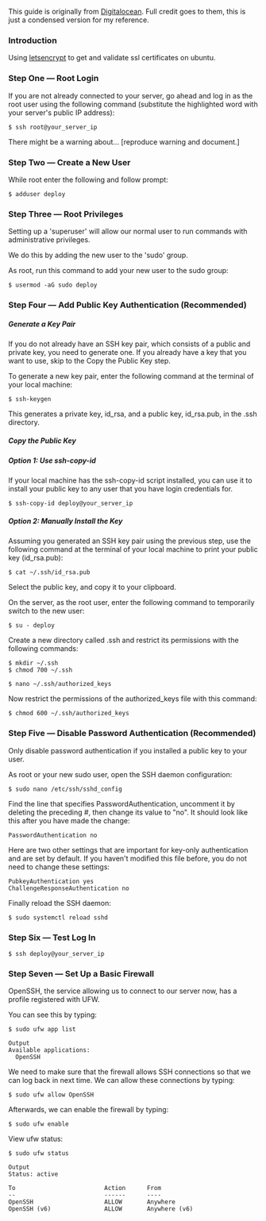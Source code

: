 This guide is originally from [Digitalocean](https://www.digitalocean.com/community/tutorials/initial-server-setup-with-ubuntu-16-04). Full credit goes to them, this is just a condensed version for my reference.

### Introduction

Using [letsencrypt](https://letsencrypt.org/) to get and validate ssl certificates on ubuntu.

### Step One — Root Login

If you are not already connected to your server, go ahead and log in as the root user using the following command (substitute the highlighted word with your server's public IP address):

```
$ ssh root@your_server_ip
```

There might be a warning about... [reproduce warning and document.]

### Step Two — Create a New User

While root enter the following and follow prompt:

```
$ adduser deploy
```

### Step Three — Root Privileges

Setting up a 'superuser' will allow our normal user to run commands with administrative privileges.

We do this by adding the new user to the 'sudo' group.

As root, run this command to add your new user to the sudo group:

```
$ usermod -aG sudo deploy
```

### Step Four — Add Public Key Authentication (Recommended)

##### Generate a Key Pair

If you do not already have an SSH key pair, which consists of a public and private key, you need to generate one. If you already have a key that you want to use, skip to the Copy the Public Key step.

To generate a new key pair, enter the following command at the terminal of your local machine:

```
$ ssh-keygen
```

This generates a private key, id_rsa, and a public key, id_rsa.pub, in the .ssh directory.

##### Copy the Public Key

##### Option 1: Use ssh-copy-id

If your local machine has the ssh-copy-id script installed, you can use it to install your public key to any user that you have login credentials for.

```
$ ssh-copy-id deploy@your_server_ip
```

##### Option 2: Manually Install the Key

Assuming you generated an SSH key pair using the previous step, use the following command at the terminal of your local machine to print your public key (id_rsa.pub):

```
$ cat ~/.ssh/id_rsa.pub
```

Select the public key, and copy it to your clipboard.

On the server, as the root user, enter the following command to temporarily switch to the new user:

```
$ su - deploy
```

Create a new directory called .ssh and restrict its permissions with the following commands:

```
$ mkdir ~/.ssh
$ chmod 700 ~/.ssh
```

```
$ nano ~/.ssh/authorized_keys
```

Now restrict the permissions of the authorized_keys file with this command:

```
$ chmod 600 ~/.ssh/authorized_keys
```

### Step Five — Disable Password Authentication (Recommended)

Only disable password authentication if you installed a public key to your user.

As root or your new sudo user, open the SSH daemon configuration:

```
$ sudo nano /etc/ssh/sshd_config
```

Find the line that specifies PasswordAuthentication, uncomment it by deleting the preceding #, then change its value to "no". It should look like this after you have made the change:

```
PasswordAuthentication no
```

Here are two other settings that are important for key-only authentication and are set by default. If you haven't modified this file before, you do not need to change these settings:

```
PubkeyAuthentication yes
ChallengeResponseAuthentication no
```

Finally reload the SSH daemon:

```
$ sudo systemctl reload sshd
```

### Step Six — Test Log In

```
$ ssh deploy@your_server_ip
```

### Step Seven — Set Up a Basic Firewall

OpenSSH, the service allowing us to connect to our server now, has a profile registered with UFW.

You can see this by typing:

```
$ sudo ufw app list
```

```
Output
Available applications:
  OpenSSH
```

We need to make sure that the firewall allows SSH connections so that we can log back in next time. We can allow these connections by typing:

```
$ sudo ufw allow OpenSSH
```

Afterwards, we can enable the firewall by typing:

```
$ sudo ufw enable
```

View ufw status:

```
$ sudo ufw status
```
```
Output
Status: active

To                         Action      From
--                         ------      ----
OpenSSH                    ALLOW       Anywhere
OpenSSH (v6)               ALLOW       Anywhere (v6)
```